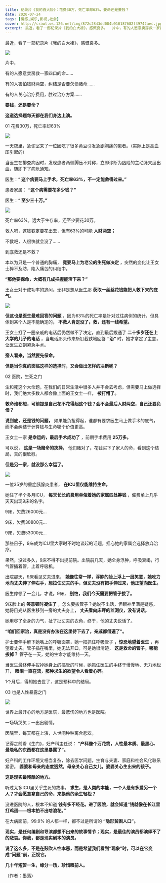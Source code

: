 ```yaml
---
title: 纪录片《我的白大褂》：花费30万，死亡率却63%，要命还是要钱？
date: 2020-07-24
tags: [情感,娱乐,影视,社会]
cover: http://crawl.ws.126.net/img/872c2843dd084b910187682f39742aec.jpg
excerpt: 最近，看了一部纪录片《我的白大褂》，感慨良多。  片中，有的人愿意卖房救一家四口的命……
---
```

最近，看了一部纪录片《我的白大褂》，感慨良多。

![](http://crawl.ws.126.net/img/872c2843dd084b910187682f39742aec.jpg)  

片中，

有的人愿意卖房救一家四口的命……

有的人害怕钱财两空，纠结是否要欠债赌命……

有的人关心治疗费用，胜过治疗方案……

**要钱，还是要命？**

**这道选择题每天都在我们身边上演。**

01 花费30万，死亡率却63%

![](http://crawl.ws.126.net/img/b6d38e74094d1364458325cd36f351df.jpg)  

一天夜里，急诊室来了一位因吃了很多黄豆引发急剧胸痛的患者。（实际上是高血压引起的）

当医生在排查病因时，发现患者两侧脚压不对称，立即诊断为凶险的主动脉夹层出血，随即下了病危通知。

医生：“ **这个病要马上手术，死亡率63%，不一定能救得过来。”**

患者家属： **“这个病需要花多少钱？”**

医生：“ **至少三十万。”**

![](http://crawl.ws.126.net/img/f272847caaccd184bd41b1c982a7d8df.jpg)  

死亡率63%，远大于生存率，还至少要花30万。

救人吧，这钱铁定要花出去，但有63%的可能 **人财两空；**

不救吧，人很快就会没了……

到底救还是不救？

本以为只是一个普通的胸痛， **竟要马上为老公的生死做决定** ，突然的变化让王女士猝不及防，陷入痛苦的纠结中。

**“那他要保命，大概有几成把握能活下来？”**

王女士对于成功率的追问，无非是想从医生那 **获取一丝丝花钱能把人救下来的底气。**

![](http://crawl.ws.126.net/img/61698aacbceb7189762f97e89c1fa6cd.jpg)  

**但这也是医生最难回答的问题** ，因为63%的死亡率是针对过往病例的统计，但具体到某个人是不能确定的， **不救人肯定没了，救，还有一线希望。**

王女士打了一圈亲戚的电话后仍然做不了决定，直到最后拨通了 **二十多岁还在上大学的儿子的电话** ，当电话那头传来斩钉截铁地回答 **“治”**
时，她才拿定了主意，让医生立刻紧急手术。

**旁人看来，当然要先保命。**

**但是当你真的面临这样的选择时，又会做出怎样的决断呢？**

02 医院，生死之门

生和死这个大命题，在我们的日常生活中很多人并不会去考虑，但需要马上做选择时，我们绝大多数人都会像上面的王女士一样， **被打懵了。**

**救命谁都想，可前提是自己花不花得起这个钱？会不会最后人财两空，自己还要负债？**

**说到底，还是钱的问题，** 如果能负担得起，谁都有要求医生马上做手术的底气，而不会纠结于计算钱与生命哪个价值更高。

王女士一家 **是幸运的，最后手术成功了** ，前期手术费用 **25万多。**

可以说， **这是一场赌命的抉择，** 他们赌对了，花钱买下了家人的命，看到这个结局，真的很欣慰。

**但是另一家，就没那么幸运了。**

![](http://crawl.ws.126.net/img/8771ee11b4974a901eee1e02695d3363.jpg)  

一位35岁的重症胰腺炎患者， **在ICU里仅能维持生命。**

她住了半个多月ICU， **每天长长的费用单催着她的家属四处筹钱** ，催费单上几乎天天出现9床的名字。

9床，欠费26000元...

9床，欠费30800元...

9床，欠费53000元...

那些日子，9床成为ICU里大家时不时地谈起的话题，担心她的家属会选择放弃治疗。

果然，没过多久，9床不得不出提前院。出院前几天，她全身浮肿，呼吸衰竭，行气管插着管，上着呼吸机。

出院那天，9床看见丈夫进来， **她像往常一样，浮肿的脸上浮上一层笑意，她吃力地向丈夫伸了伸右手，想拉住丈夫的手，但丈夫没有把手伸过来，他正望向医生。**

医生停顿了一会儿，才说，9床， **别怕，我们今天需要把管子拔了。**

9床脸上的 **笑意顿时凝住了** ，怎么要拔管子？她说不出话，但眼神里满是疑惑，她将目光从医生移到一旁的丈夫身上，
**丈夫看向床畔的监测仪，没有说话。**

她用尽了全身的力气，扯了扯丈夫的衣角，终于，他的丈夫说话了。

**“咱们回家治，真是没有办法在这里待下去了，亲戚都借遍了”。**

护士要伸手解下她嘴上的呼吸面罩，她一把抓住呼吸管子 **，惊恐地望着医生** ，再望着丈夫。管子插在嘴里，她无法开口，可是她很清楚，
**这是救命的管子，哪能拔掉？** 管子在一天，她的生命才能维持一天。

当医生最终伸手拔掉她身上的插管的时候，她抓住医生的手终于慢慢地、无力地松开， **眼泪一直在流，那种求生的欲望令人看着心碎。**

1个月后，得知她去世了，这是预料中的结局。

03 也是人性暴露之门

![](http://crawl.ws.126.net/img/ea1254b38a176f5c3dd4d08a9cff6738.jpg)  

世界上最开心的地方是医院，最悲伤的地方也是医院。

一场场哭笑；一出出剧情，

医院里，每天都在上演，人世间种种离合悲欢。

记得之前看《生门》，妇产科主任说： **“产科像个万花筒，人性最本质、最黑心、最隐私的东西都在这里暴露了”。**

妇产科的工作环境又相当复杂，除去医学问题，生育与夫妻、家庭和社会风化联系紧密。 **婆婆和母亲的态度迥然，母亲关心自己女儿，婆婆关心生出来的孩子。**

**这是现实最残酷的地方。**

听过太多ICU里关乎生死的故事。 **求生，是人类的本能，一个人是有多爱另一个人？才会愿意拿自己的命，来换他的余生轻松？**

没进医院的人，根本不知道 **钱有多不经花。进了医院，就会知道“钱就像在长江里打鸡蛋——根本拍不出啥浪花。”**

在大病面前，99.9% 的人都一样，都不过是所谓的 **“隐形贫困人口”。**

**现实，是任何编剧和导演都想不出来的故事情节；现实，是最佳的演员都演绎不了的悲哀。你我，都是现实剧本的演员。**

**说了这么多，不是在鼓吹人性本恶，而是希望我们看到“现象”时，可以在它变成“问题”前，正视它。**

**几十年短暂一生，缘分一场，珍惜眼前人。**

（作者：墨落）

